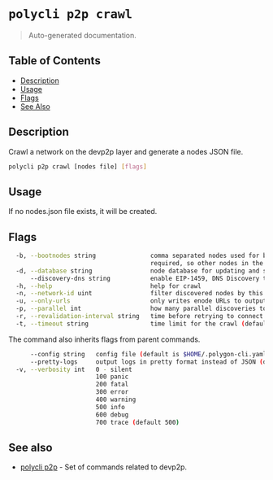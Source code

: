 # `polycli p2p crawl`

> Auto-generated documentation.

## Table of Contents

- [Description](#description)
- [Usage](#usage)
- [Flags](#flags)
- [See Also](#see-also)

## Description

Crawl a network on the devp2p layer and generate a nodes JSON file.

```bash
polycli p2p crawl [nodes file] [flags]
```

## Usage

If no nodes.json file exists, it will be created.
## Flags

```bash
  -b, --bootnodes string               comma separated nodes used for bootstrapping. At least one bootnode is
                                       required, so other nodes in the network can discover each other
  -d, --database string                node database for updating and storing client information
      --discovery-dns string           enable EIP-1459, DNS Discovery to recover node list from given ENRTree
  -h, --help                           help for crawl
  -n, --network-id uint                filter discovered nodes by this network ID
  -u, --only-urls                      only writes enode URLs to output (default true)
  -p, --parallel int                   how many parallel discoveries to attempt (default 16)
  -r, --revalidation-interval string   time before retrying to connect to a failed peer (default "10m")
  -t, --timeout string                 time limit for the crawl (default "30m0s")
```

The command also inherits flags from parent commands.

```bash
      --config string   config file (default is $HOME/.polygon-cli.yaml)
      --pretty-logs     output logs in pretty format instead of JSON (default true)
  -v, --verbosity int   0 - silent
                        100 panic
                        200 fatal
                        300 error
                        400 warning
                        500 info
                        600 debug
                        700 trace (default 500)
```

## See also

- [polycli p2p](polycli_p2p.md) - Set of commands related to devp2p.
